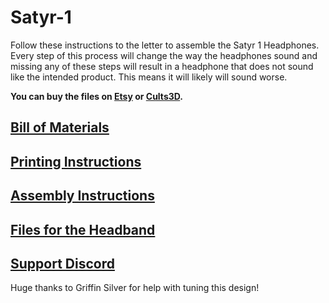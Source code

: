 # Satyr-1

Follow these instructions to the letter to assemble the Satyr 1 Headphones. Every step of this process will change the way the headphones sound and missing any of these steps will result in a headphone that does not sound like the intended product. This means it will likely will sound worse.  

**You can buy the files on
[Etsy](https://www.etsy.com/listing/1514795781/satyr-1-3d-printable-headphone-files) or [Cults3D](https://cults3d.com/en/3d-model/gadget/satyr-1-headphones).**

## [Bill of Materials](https://github.com/CapraAudio/Satyr-1/blob/main/Bill-of-Materials.md)

## [Printing Instructions](https://github.com/CapraAudio/Satyr-1/blob/main/Printing-Instructions.md)

## [Assembly Instructions](https://github.com/CapraAudio/Satyr-1/blob/main/Assembly-Instructions.md)

## [Files for the Headband](https://www.printables.com/model/429232-capra-headband-v2)

## [Support Discord](https://discord.gg/fb4HdDvErF)

Huge thanks to Griffin Silver for help with tuning this design!

